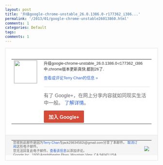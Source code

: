 ```yaml
---
layout: post
title: '升级google-chrome-unstable_26.0.1386.0-r177362_i386...'
permalink: '/2013/01/google-chrome-unstable26013860.html'
comments: 1
categories: Default
tags: 
comments: 1
---
```

<!-- X-Notifications: 1:8c92e52eb0000000 -->

<div style="border:solid 1px #dfdfdf;color:#686868;font:13px Arial"><div style="background-color:#fff;padding:20px;"><table cellpadding="0" cellspacing="0"><tr><td style="padding-right:15px;vertical-align:top"><a href="https://plus.google.com/_/notifications/emlink?emr=14900066512970582018&amp;emid=CLDivtCE8bQCFcpecgod0hcAAA&amp;path=%2F108643996575278738906&amp;dt=1358482218401&amp;uob=8"><img height="75" src="https://lh3.googleusercontent.com/-KKRGTyJ5Bl0/AAAAAAAAAAI/AAAAAAAAtnY/R4QEWIp3Ur0/s75-c-k-a/photo.jpg" style="border:solid 1px #cccccc;" width="75"/></a></td><td style="width:578px;color:#333;font:13px Arial;vertical-align:top"><div style="padding-bottom:10px">升级google-chrome-unst<wbr/>able_26.0.1386.0-r17<wbr/>7362_i386中,chrome版本更<wbr/>新真快,都到26了.</div><a href="https://plus.google.com/_/notifications/emlink?emr=14900066512970582018&amp;emid=CLDivtCE8bQCFcpecgod0hcAAA&amp;path=%2F108643996575278738906%2Fposts%2F7aUpgm8gGB2%3Fgpinv%3DAMIXal-h32dE48Wtob3MFz6zmDarK_Q-srQ9YmuyrVMNzWWgxvcFryelDOdhsQXpMYxiSoZTp9nNtJUri3CZNWtqhldcBb-JQUybz-NliE9eZiCbkIb4HBA&amp;dt=1358482218401&amp;uob=8" style="color:#3366CC;text-decoration:none">查看或评论Terry Chan的信息 »</a><div style="margin-top:20px;border-top:solid 1px #dfdfdf"><div style="padding:15px 0;color:#686868;font:16px Arial">有了 Google+，在网上分享内容就如同现实生活中一般。 <a href="http://www.google.com/+/learnmore/" style="color:#3366CC;text-decoration:none">了解详情</a>。</div><a href="https://plus.google.com/_/notifications/emlink?emr=14900066512970582018&amp;emid=CLDivtCE8bQCFcpecgod0hcAAA&amp;path=%2F%3Fgpinv%3DAMIXal-h32dE48Wtob3MFz6zmDarK_Q-srQ9YmuyrVMNzWWgxvcFryelDOdhsQXpMYxiSoZTp9nNtJUri3CZNWtqhldcBb-JQUybz-NliE9eZiCbkIb4HBA&amp;dt=1358482218401&amp;uob=8" style="display:inline-block;padding:7px 15px;background-color:#d44b38; color:#fff;font-size:16px; font-weight:bold;border-radius:2px;-webkit-border-radius:2px; -moz-border-radius:2px;border:solid 1px #c43b28; white-space:nowrap;text-decoration:none">加入 Google+</a></div></td></tr></table></div><div style="border-top:solid 1px #dfdfdf;padding:0 20px; background-color:#f5f5f5"><table cellpadding="0" cellspacing="0" style="height:50px"><tbody><tr><td style="vertical-align:middle;width:100%; color:#636363;font:11px Arial; line-height:120%">您收到此邮件是因为<a href="https://plus.google.com/_/notifications/emlink?emr=14900066512970582018&amp;emid=CLDivtCE8bQCFcpecgod0hcAAA&amp;path=%2F108643996575278738906%3Fgpinv%3DAMIXal-h32dE48Wtob3MFz6zmDarK_Q-srQ9YmuyrVMNzWWgxvcFryelDOdhsQXpMYxiSoZTp9nNtJUri3CZNWtqhldcBb-JQUybz-NliE9eZiCbkIb4HBA&amp;dt=1358482218401&amp;uob=8" style="color:#3366CC;text-decoration:none">Terry Chan</a>与jack29834582t@gmail.com分享了本邮件。 <a href="https://plus.google.com/_/notifications/emlink?emr=14900066512970582018&amp;emid=CLDivtCE8bQCFcpecgod0hcAAA&amp;path=%2F_%2Fnonplus%2Femailsettings%3Fgpinv%3DAMIXal-h32dE48Wtob3MFz6zmDarK_Q-srQ9YmuyrVMNzWWgxvcFryelDOdhsQXpMYxiSoZTp9nNtJUri3CZNWtqhldcBb-JQUybz-NliE9eZiCbkIb4HBA%26est%3DADH5u8XZhshgPnBUg9IBnNQAxI2LDlF4NuEkOsjJt__C4aDG4BaZqm-TsaYWHyP2dLk7M3xAw4LqF-PdHRQPIwY8o5cn5OPLgq7EfcirbO3c_W2AE9c6AdgTmQdy9dVcYy3FrAe0-6B2_1apArRFRgCJFnUHJFQ1kw&amp;dt=1358482218401&amp;uob=8" style="color:#3366CC;text-decoration:none">取消订阅</a>这些电子邮件。<br/>您无法回复此电子邮件。<a href="https://plus.google.com/_/notifications/emlink?emr=14900066512970582018&amp;emid=CLDivtCE8bQCFcpecgod0hcAAA&amp;path=%2F108643996575278738906%2Fposts%2F7aUpgm8gGB2%3Fgpinv%3DAMIXal-h32dE48Wtob3MFz6zmDarK_Q-srQ9YmuyrVMNzWWgxvcFryelDOdhsQXpMYxiSoZTp9nNtJUri3CZNWtqhldcBb-JQUybz-NliE9eZiCbkIb4HBA&amp;dt=1358482218401&amp;uob=8" style="color:#3366CC;text-decoration:none">查看该信息</a>以添加评论。<br/>Google Inc., 1600 Amphitheatre Pkwy, Mountain View, CA 94043 USA<br/></td><td><img src="https://ssl.gstatic.com/s2/oz/images/notifications/logo/google-plus-6617a72bb36cc548861652780c9e6ff1.png"/></td></tr></tbody></table></div></div>